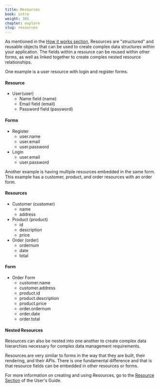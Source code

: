 ```yaml
---
title: Resources
book: intro
weight: 301
chapter: explore
slug: resources
---
```

As mentioned in the [How it works section](/intro/howworks/#formsandresources), Resources are "structured" and reusable objects that can be used to create complex data structures within your application. The fields within a resource can be reused within other forms, as well as linked together to create complex nested resource relationships.

One example is a user resource with login and register forms.

#### Resource

  - User(user)
    - Name field (name)
    - Email field (email)
    - Password field (password)

#### Forms

  - Register
    - user.name
    - user.email
    - user.password
  - Login
    - user.email
    - user.password

Another example is having multiple resources embedded in the same form. This example has a customer, product, and order resources with an order form.

#### Resources

  - Customer (customer)
    - name
    - address
  - Product (product)
    - id
    - description
    - price
  - Order (order)
    - ordernum
    - date
    - total

#### Form

  - Order Form
    - customer.name
    - customer.address
    - product.id
    - product.description
    - product.price
    - order.ordernum
    - order.date
    - order.total

#### Nested Resources
Resources can also be nested into one another to create complex data hierarchies necessary for complex data management requirements.

Resources are very similar to forms in the way that they are built, their rendering, and their APIs. There is one fundamental difference and that is that resource fields can be embedded in other resources or forms.

For more information on creating and using Resources, go to the [Resource Section](/userguide/resources/) of the User's Guide.
